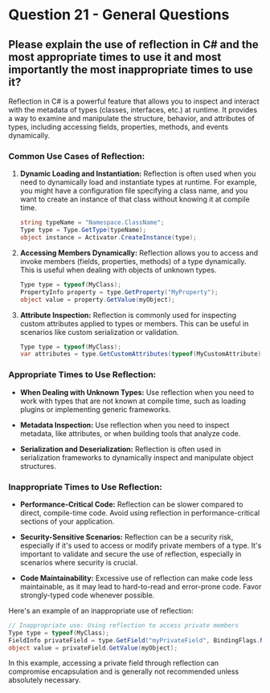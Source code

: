# Question 21 - General Questions

## Please explain the use of reflection in C# and the most appropriate times to use it and most importantly the most inappropriate times to use it?

Reflection in C# is a powerful feature that allows you to inspect and interact with the metadata of types (classes, interfaces, etc.) at runtime. It provides a way to examine and manipulate the structure, behavior, and attributes of types, including accessing fields, properties, methods, and events dynamically.

### Common Use Cases of Reflection:

1. **Dynamic Loading and Instantiation:**
   Reflection is often used when you need to dynamically load and instantiate types at runtime. For example, you might have a configuration file specifying a class name, and you want to create an instance of that class without knowing it at compile time.

    ```csharp
    string typeName = "Namespace.ClassName";
    Type type = Type.GetType(typeName);
    object instance = Activator.CreateInstance(type);
    ```

2. **Accessing Members Dynamically:**
   Reflection allows you to access and invoke members (fields, properties, methods) of a type dynamically. This is useful when dealing with objects of unknown types.

    ```csharp
    Type type = typeof(MyClass);
    PropertyInfo property = type.GetProperty("MyProperty");
    object value = property.GetValue(myObject);
    ```

3. **Attribute Inspection:**
   Reflection is commonly used for inspecting custom attributes applied to types or members. This can be useful in scenarios like custom serialization or validation.

    ```csharp
    Type type = typeof(MyClass);
    var attributes = type.GetCustomAttributes(typeof(MyCustomAttribute), true);
    ```

### Appropriate Times to Use Reflection:

- **When Dealing with Unknown Types:**
  Use reflection when you need to work with types that are not known at compile time, such as loading plugins or implementing generic frameworks.

- **Metadata Inspection:**
  Use reflection when you need to inspect metadata, like attributes, or when building tools that analyze code.

- **Serialization and Deserialization:**
  Reflection is often used in serialization frameworks to dynamically inspect and manipulate object structures.

### Inappropriate Times to Use Reflection:

- **Performance-Critical Code:**
  Reflection can be slower compared to direct, compile-time code. Avoid using reflection in performance-critical sections of your application.

- **Security-Sensitive Scenarios:**
  Reflection can be a security risk, especially if it's used to access or modify private members of a type. It's important to validate and secure the use of reflection, especially in scenarios where security is crucial.

- **Code Maintainability:**
  Excessive use of reflection can make code less maintainable, as it may lead to hard-to-read and error-prone code. Favor strongly-typed code whenever possible.

Here's an example of an inappropriate use of reflection:

```csharp
// Inappropriate use: Using reflection to access private members
Type type = typeof(MyClass);
FieldInfo privateField = type.GetField("myPrivateField", BindingFlags.NonPublic | BindingFlags.Instance);
object value = privateField.GetValue(myObject);
```

In this example, accessing a private field through reflection can compromise encapsulation and is generally not recommended unless absolutely necessary.


